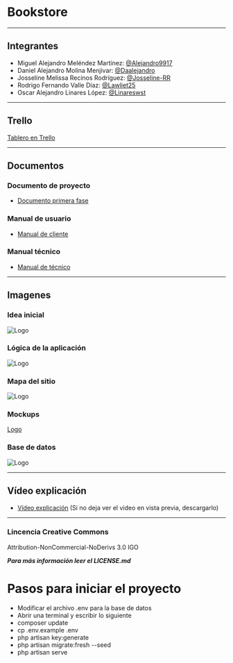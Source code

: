 # Bookstore

-------
## Integrantes

- Miguel Alejandro Meléndez Martínez: [@Alejandro9917](https://github.com/Alejandro9917)
- Daniel Alejandro Molina Menjivar: [@Daalejandro](https://github.com/Daalejandro)
- Josseline Melissa Recinos Rodríguez: [@Josseline-RR](https://github.com/Josseline-RR)
- Rodrigo Fernando Valle Díaz: [@Lawliet25](https://github.com/Lawliet25)
- Oscar Alejandro Linares López: [@Linareswst](https://github.com/Linareswst)

-------
## Trello
[Tablero en Trello](https://trello.com/b/Vh1PW357/bookstore)

-------
## Documentos
### Documento de proyecto
 - [Documento primera fase](https://udbedu-my.sharepoint.com/:b:/g/personal/mm180363_alumno_udb_edu_sv/EXZwTRi0DNJOkAvhJ7ALQ6sBuRszV9AVWvv7D-btT7I82Q?e=jXu1Ve)
### Manual de usuario
 - [Manual de cliente](https://udbedu-my.sharepoint.com/:b:/g/personal/vd191672_alumno_udb_edu_sv/EeuYajrGBhtMjCuVVnSm1toBj7Q4FfgSdCHinUP_U4RAbg?e=d675ca)
### Manual técnico
 - [Manual de técnico](https://udbedu-my.sharepoint.com/:b:/g/personal/mm180363_alumno_udb_edu_sv/EYWUffzyEFFHg1kIv8ZG57MBqUDScrWA8jd1PW1xAq8VlA?e=fJ6Kg7)

-------
## Imagenes
 
### Idea inicial
 ![Logo](https://i.imgur.com/Gn0zV0Y.png)

### Lógica de la aplicación
 ![Logo](https://i.imgur.com/XteHcxR.jpg)

### Mapa del sitio
 ![Logo](https://i.imgur.com/xuB1IDc.png)

### Mockups
 [Logo](https://imgur.com/a/QQhPedD)

### Base de datos
 ![Logo](https://i.imgur.com/axZ3amA.png)

-------
## Vídeo explicación
- [Vídeo explicación](https://udbedu-my.sharepoint.com/:v:/g/personal/mm180363_alumno_udb_edu_sv/EYxDpR_TOhZPpsbknCMsrL0BF2s2Opir1WEc48bJb1s38Q?e=6rJNPi)
(Si no deja ver el video en vista previa, descargarlo)

-------
### Lincencia Creative Commons
Attribution-NonCommercial-NoDerivs 3.0 IGO

***Para más información leer el LICENSE.md***

# Pasos para iniciar el proyecto
 - Modificar el archivo .env para la base de datos
 - Abrir una terminal y escribir lo siguiente
 - composer update
 - cp .env.example .env
 - php artisan key:generate
 - php artisan migrate:fresh --seed
 - php artisan serve
